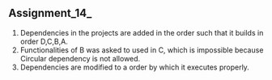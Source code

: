 ﻿## Assignment_14_

1. Dependencies in the projects are added in the order such that it builds in order D,C,B,A.
2. Functionalities of B was asked to used in C, which is impossible because Circular dependency is not allowed.
3. Dependencies are modified to a order by which it executes properly.

